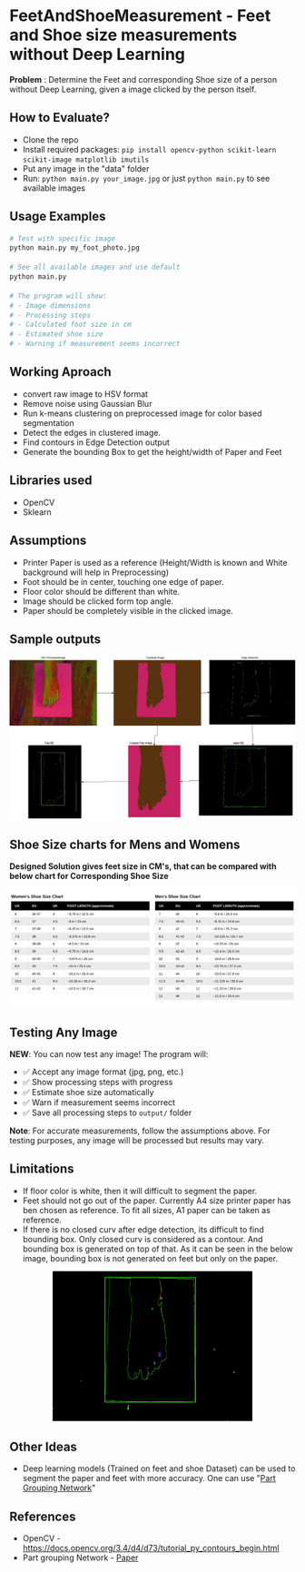 # FeetAndShoeMeasurement - Feet and Shoe size measurements without Deep Learning
**Problem** : Determine the Feet and corresponding Shoe size of a person without Deep Learning, given a image clicked by the person itself. 

## How to Evaluate?
* Clone the repo
* Install required packages: `pip install opencv-python scikit-learn scikit-image matplotlib imutils`
* Put any image in the "data" folder
* Run: `python main.py your_image.jpg` or just `python main.py` to see available images

## Usage Examples
```bash
# Test with specific image
python main.py my_foot_photo.jpg

# See all available images and use default
python main.py

# The program will show:
# - Image dimensions
# - Processing steps
# - Calculated foot size in cm
# - Estimated shoe size
# - Warning if measurement seems incorrect
```

## Working Aproach
* convert raw image to HSV format
* Remove noise using Gaussian Blur
* Run k-means clustering on preprocessed image for color based segmentation
* Detect the edges in clustered image. 
* Find contours in Edge Detection output 
* Generate the bounding Box to get the height/width of Paper and Feet

## Libraries used
* OpenCV
* Sklearn

## Assumptions
* Printer Paper is used as a reference (Height/Width is known and White background will help in Preprocessing)
* Foot should be in center, touching one edge of paper.
* Floor color should be different than white. 
* Image should be clicked form top angle. 
* Paper should be completely visible in the clicked image. 

## Sample outputs

<p align="center">
  <img src="./images/sampleopt.png">
</p>

## Shoe Size charts for Mens and Womens
**Designed Solution gives feet size in CM's, that can be compared with below chart for Corresponding Shoe Size**
<p align="center">
  <img src="./images/ShoeSizeChart.png">
</p> 

## Testing Any Image
**NEW**: You can now test any image! The program will:
- ✅ Accept any image format (jpg, png, etc.)
- ✅ Show processing steps with progress
- ✅ Estimate shoe size automatically
- ✅ Warn if measurement seems incorrect
- ✅ Save all processing steps to `output/` folder

**Note**: For accurate measurements, follow the assumptions above. For testing purposes, any image will be processed but results may vary.

## Limitations
* If floor color is white, then it will difficult to segment the paper. 
* Feet should not go out of the paper. Currently A4 size printer paper has ben chosen as reference. To fit all sizes, A1 paper can be taken as reference.
* If there is no closed curv after edge detection, its difficult to find bounding box. Only closed curv is considered as a contour. And bounding box is generated on top of that. As it can be seen in the below image, bounding box is not generated on feet but only on the paper.
<p align="center">
  <img src="./images/wrongcnt.png" width=70% height=70% >
</p>  

## Other Ideas
* Deep learning models (Trained on feet and shoe Dataset) can be used to segment the paper and feet with more accuracy. One can use "[Part Grouping Network](https://arxiv.org/abs/1808.00157)" 

## References 
* OpenCV - https://docs.opencv.org/3.4/d4/d73/tutorial_py_contours_begin.html
* Part grouping Network - [Paper](https://arxiv.org/abs/1808.00157)
